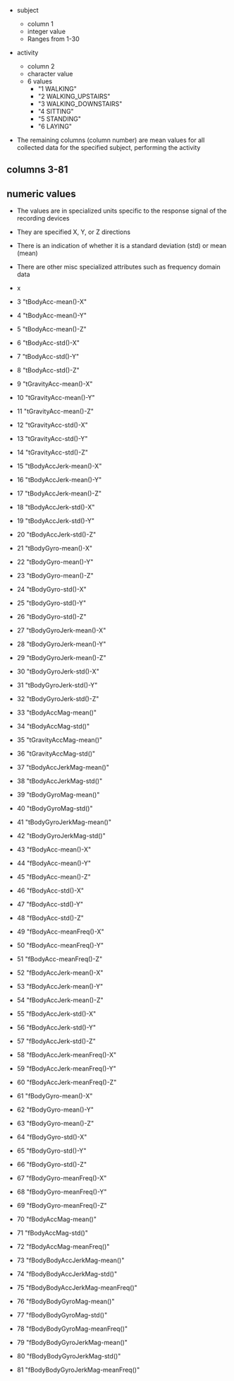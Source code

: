 * subject
  * column 1
  * integer value
  * Ranges from 1-30
  
* activity
  * column 2
  * character value
  * 6 values
    * "1 WALKING"
    * "2 WALKING_UPSTAIRS"
    * "3 WALKING_DOWNSTAIRS"
    * "4 SITTING"
    * "5 STANDING"
    * "6 LAYING"


* The remaining columns (column number) are mean values for all collected data for the specified subject, performing the activity
## columns 3-81
## numeric values
* The values are in specialized units specific to the response signal of the recording devices
* They are specified X, Y, or Z directions
* There is an indication of whether it is a standard deviation (std) or mean (mean)
* There are other misc specialized attributes such as frequency domain data

* 	x
	
* 	3 "tBodyAcc-mean()-X"
* 	4 "tBodyAcc-mean()-Y"
* 	5 "tBodyAcc-mean()-Z"
* 	6 "tBodyAcc-std()-X"
* 	7 "tBodyAcc-std()-Y"
* 	8 "tBodyAcc-std()-Z"
* 	9 "tGravityAcc-mean()-X"
* 	10 "tGravityAcc-mean()-Y"
* 	11 "tGravityAcc-mean()-Z"
* 	12 "tGravityAcc-std()-X"
* 	13 "tGravityAcc-std()-Y"
* 	14 "tGravityAcc-std()-Z"
* 	15 "tBodyAccJerk-mean()-X"
* 	16 "tBodyAccJerk-mean()-Y"
* 	17 "tBodyAccJerk-mean()-Z"
* 	18 "tBodyAccJerk-std()-X"
* 	19 "tBodyAccJerk-std()-Y"
* 	20 "tBodyAccJerk-std()-Z"
* 	21 "tBodyGyro-mean()-X"
* 	22 "tBodyGyro-mean()-Y"
* 	23 "tBodyGyro-mean()-Z"
* 	24 "tBodyGyro-std()-X"
* 	25 "tBodyGyro-std()-Y"
* 	26 "tBodyGyro-std()-Z"
* 	27 "tBodyGyroJerk-mean()-X"
* 	28 "tBodyGyroJerk-mean()-Y"
* 	29 "tBodyGyroJerk-mean()-Z"
* 	30 "tBodyGyroJerk-std()-X"
* 	31 "tBodyGyroJerk-std()-Y"
* 	32 "tBodyGyroJerk-std()-Z"
* 	33 "tBodyAccMag-mean()"
* 	34 "tBodyAccMag-std()"
* 	35 "tGravityAccMag-mean()"
* 	36 "tGravityAccMag-std()"
* 	37 "tBodyAccJerkMag-mean()"
* 	38 "tBodyAccJerkMag-std()"
* 	39 "tBodyGyroMag-mean()"
* 	40 "tBodyGyroMag-std()"
* 	41 "tBodyGyroJerkMag-mean()"
* 	42 "tBodyGyroJerkMag-std()"
* 	43 "fBodyAcc-mean()-X"
* 	44 "fBodyAcc-mean()-Y"
* 	45 "fBodyAcc-mean()-Z"
* 	46 "fBodyAcc-std()-X"
* 	47 "fBodyAcc-std()-Y"
* 	48 "fBodyAcc-std()-Z"
* 	49 "fBodyAcc-meanFreq()-X"
* 	50 "fBodyAcc-meanFreq()-Y"
* 	51 "fBodyAcc-meanFreq()-Z"
* 	52 "fBodyAccJerk-mean()-X"
* 	53 "fBodyAccJerk-mean()-Y"
* 	54 "fBodyAccJerk-mean()-Z"
* 	55 "fBodyAccJerk-std()-X"
* 	56 "fBodyAccJerk-std()-Y"
* 	57 "fBodyAccJerk-std()-Z"
* 	58 "fBodyAccJerk-meanFreq()-X"
* 	59 "fBodyAccJerk-meanFreq()-Y"
* 	60 "fBodyAccJerk-meanFreq()-Z"
* 	61 "fBodyGyro-mean()-X"
* 	62 "fBodyGyro-mean()-Y"
* 	63 "fBodyGyro-mean()-Z"
* 	64 "fBodyGyro-std()-X"
* 	65 "fBodyGyro-std()-Y"
* 	66 "fBodyGyro-std()-Z"
* 	67 "fBodyGyro-meanFreq()-X"
* 	68 "fBodyGyro-meanFreq()-Y"
* 	69 "fBodyGyro-meanFreq()-Z"
* 	70 "fBodyAccMag-mean()"
* 	71 "fBodyAccMag-std()"
* 	72 "fBodyAccMag-meanFreq()"
* 	73 "fBodyBodyAccJerkMag-mean()"
* 	74 "fBodyBodyAccJerkMag-std()"
* 	75 "fBodyBodyAccJerkMag-meanFreq()"
* 	76 "fBodyBodyGyroMag-mean()"
* 	77 "fBodyBodyGyroMag-std()"
* 	78 "fBodyBodyGyroMag-meanFreq()"
* 	79 "fBodyBodyGyroJerkMag-mean()"
* 	80 "fBodyBodyGyroJerkMag-std()"
* 	81 "fBodyBodyGyroJerkMag-meanFreq()"

